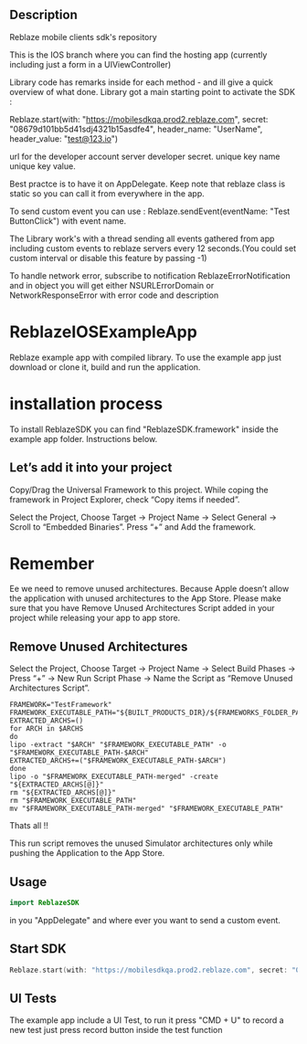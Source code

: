 ## Description 

Reblaze mobile clients sdk's repository

This is the IOS branch where you can find the hosting app (currently including just a form in a UIViewController)

Library code has remarks inside for each method - and ill give a quick overview of what done. Library got a main starting point to activate the SDK :

Reblaze.start(with: "https://mobilesdkqa.prod2.reblaze.com", secret: "08679d101bb5d41sdj4321b15asdfe4", header_name: "UserName", header_value: "test@123.io")
      
url for the developer account server developer secret. unique key name unique key value.

Best practce is to have it on AppDelegate. Keep note that reblaze class is static so you can call it from everywhere in the app.

To send custom event you can use :  Reblaze.sendEvent(eventName: "Test ButtonClick") with event name.

The Library work's with a thread sending all events gathered from app including custom events to reblaze servers every 12 seconds.(You could set custom interval or disable this feature by passing -1)

To handle network error, subscribe to notification ReblazeErrorNotification and in object you will get either NSURLErrorDomain or NetworkResponseError with error code and description

# ReblazeIOSExampleApp
Reblaze example app with compiled library.
To use the example app just download or clone it, build and run the application. 

# installation process
To install ReblazeSDK you can find "ReblazeSDK.framework" inside the example app folder.
Instructions below. 

## Let’s add it into your project
Copy/Drag the Universal Framework to this project. While coping the framework in Project Explorer, check “Copy items if needed”.

Select the Project, Choose Target → Project Name → Select General → Scroll to “Embedded Binaries”. Press “+” and Add the framework.

# Remember
Ee we need to remove unused architectures. 
Because Apple doesn’t allow the application with unused architectures to the App Store.
Please make sure that you have Remove Unused Architectures Script added in your project while releasing your app to app store.

## Remove Unused Architectures
Select the Project, Choose Target → Project Name → Select Build Phases → Press “+” → New Run Script Phase → Name the Script as “Remove Unused Architectures Script”.

```
FRAMEWORK="TestFramework"
FRAMEWORK_EXECUTABLE_PATH="${BUILT_PRODUCTS_DIR}/${FRAMEWORKS_FOLDER_PATH}/$FRAMEWORK.framework/$FRAMEWORK"
EXTRACTED_ARCHS=()
for ARCH in $ARCHS
do
lipo -extract "$ARCH" "$FRAMEWORK_EXECUTABLE_PATH" -o "$FRAMEWORK_EXECUTABLE_PATH-$ARCH"
EXTRACTED_ARCHS+=("$FRAMEWORK_EXECUTABLE_PATH-$ARCH")
done
lipo -o "$FRAMEWORK_EXECUTABLE_PATH-merged" -create "${EXTRACTED_ARCHS[@]}"
rm "${EXTRACTED_ARCHS[@]}"
rm "$FRAMEWORK_EXECUTABLE_PATH"
mv "$FRAMEWORK_EXECUTABLE_PATH-merged" "$FRAMEWORK_EXECUTABLE_PATH"
```

Thats all !!

This run script removes the unused Simulator architectures only while pushing the Application to the App Store.

## Usage
```swift
import ReblazeSDK
```
in you "AppDelegate" and where ever you want to send a custom event.

## Start SDK
```swift
Reblaze.start(with: "https://mobilesdkqa.prod2.reblaze.com", secret: "08679d101bb5d41sdj4321b15asdfe4", header_name: "UserName", header_value: "test@123.io")
```
## UI Tests
The example app include a UI Test, to run it press "CMD + U" 
to record a new test just press record button inside the test function
